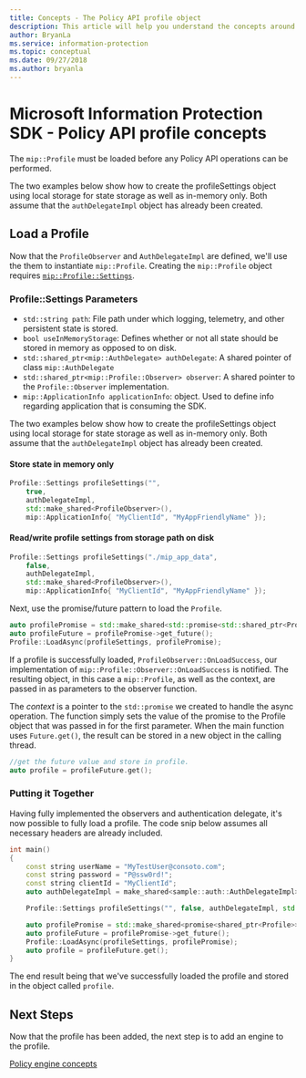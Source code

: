 ```yaml
---
title: Concepts - The Policy API profile object
description: This article will help you understand the concepts around the Policy profile object, which is created during application initialization.
author: BryanLa
ms.service: information-protection
ms.topic: conceptual
ms.date: 09/27/2018
ms.author: bryanla
---
```


# Microsoft Information Protection SDK - Policy API profile concepts

The `mip::Profile` must be loaded before any Policy API operations can be performed.

The two examples below show how to create the profileSettings object using local storage for state storage as well as in-memory only. Both assume that the `authDelegateImpl` object has already been created.

## Load a Profile

Now that the `ProfileObserver` and `AuthDelegateImpl` are defined, we'll use the them to instantiate `mip::Profile`. Creating the `mip::Profile` object requires [`mip::Profile::Settings`](reference/class_mip_Profile_settings.md).

### Profile::Settings Parameters

- `std::string path`: File path under which logging, telemetry, and other persistent state is stored.
- `bool useInMemoryStorage`: Defines whether or not all state should be stored in memory as opposed to on disk.
- `std::shared_ptr<mip::AuthDelegate> authDelegate`: A shared pointer of class `mip::AuthDelegate` 
- `std::shared_ptr<mip::Profile::Observer> observer`: A shared pointer to the `Profile::Observer` implementation.
- `mip::ApplicationInfo applicationInfo`: object. Used to define info regarding application that is consuming the SDK.

The two examples below show how to create the profileSettings object using local storage for state storage as well as in-memory only. Both assume that the `authDelegateImpl` object has already been created.

#### Store state in memory only

```cpp
Profile::Settings profileSettings("",
    true,
    authDelegateImpl,
    std::make_shared<ProfileObserver>(),
    mip::ApplicationInfo{ "MyClientId", "MyAppFriendlyName" });
```

#### Read/write profile settings from storage path on disk

```cpp
Profile::Settings profileSettings("./mip_app_data",
    false,
    authDelegateImpl,
    std::make_shared<ProfileObserver>(),
    mip::ApplicationInfo{ "MyClientId", "MyAppFriendlyName" });
```

Next, use the promise/future pattern to load the `Profile`.

```cpp
auto profilePromise = std::make_shared<std::promise<std::shared_ptr<Profile>>>();
auto profileFuture = profilePromise->get_future();
Profile::LoadAsync(profileSettings, profilePromise);
```

If a profile is successfully loaded, `ProfileObserver::OnLoadSuccess`, our implementation of `mip::Profile::Observer::OnLoadSuccess` is notified. The resulting object, in this case a `mip::Profile`, as well as the context, are passed in as parameters to the observer function.

The *context* is a pointer to the `std::promise` we created to handle the async operation. The function simply sets the value of the promise to the Profile object that was passed in for the first parameter. When the main function uses `Future.get()`, the result can be stored in a new object in the calling thread.

```cpp
//get the future value and store in profile. 
auto profile = profileFuture.get();
```

### Putting it Together

Having fully implemented the observers and authentication delegate, it's now possible to fully load a profile. The code snip below assumes all necessary headers are already included.

```cpp
int main()
{
    const string userName = "MyTestUser@consoto.com";
    const string password = "P@ssw0rd!";
    const string clientId = "MyClientId";
    auto authDelegateImpl = make_shared<sample::auth::AuthDelegateImpl>(userName, password, clientId);

    Profile::Settings profileSettings("", false, authDelegateImpl, std::make_shared<ProfileObserver>(), mip::ApplicationInfo{ "MyClientId", "MyAppFriendlyName" });

    auto profilePromise = std::make_shared<promise<shared_ptr<Profile>>>();
    auto profileFuture = profilePromise->get_future();
    Profile::LoadAsync(profileSettings, profilePromise);
    auto profile = profileFuture.get();
}
```

The end result being that we've successfully loaded the profile and stored in the object called `profile`.

## Next Steps

Now that the profile has been added, the next step is to add an engine to the profile.

[Policy engine concepts](concept-profile-engine-policy-engine-cpp.md)